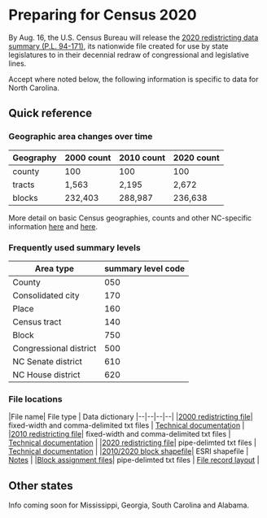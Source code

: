 # Preparing for Census 2020
By Aug. 16, the U.S. Census Bureau will release the [2020 redistricting data summary (P.L. 94-171)](https://www.census.gov/programs-surveys/decennial-census/about/rdo/summary-files.html), its nationwide file created for use by state legislatures to in their decennial redraw of congressional and legislative lines.

Accept where noted below, the following information is specific to data for North Carolina.

## Quick reference

### Geographic area changes over time
| Geography | 2000 count | 2010 count | 2020 count |
|--|--|--|--|
| county | 100 | 100 | 100
| tracts | 1,563 | 2,195 | 2,672
| blocks | 232,403 | 288,987 | 236,638
More detail on basic Census geographies, counts and other NC-specific information [here](https://www.census.gov/geographies/reference-files/2010/geo/state-local-geo-guides-2010/north-carolina.html) and [here](https://www.census.gov/geographies/reference-files/time-series/geo/tallies.2000.html).

### Frequently used summary levels
| Area type | summary level code |
|--|--|
| County | 050 |
| Consolidated city | 170 |
| Place | 160 |
| Census tract | 140 |
| Block | 750 |
| Congressional district | 500 |
| NC Senate district | 610 |
| NC House district | 620 |


### File locations
|File name| File type | Data dictionary
|--|--|--|--|
|[2000 redistricting file](https://www2.census.gov/census_2000/datasets/redistricting_file--pl_94-171/)| fixed-width and comma-delimited txt files | [Technical documentation](https://www.census.gov/prod/cen2000/doc/pl-00-1.pdf#page=61) |
|[2010 redistricting file](https://www2.census.gov/census_2010/01-Redistricting_File--PL_94-171/)| fixed-width and comma-delimited txt files | [Technical documentation](https://www2.census.gov/programs-surveys/decennial/rdo/about/2010-census-programs/2010Census_pl94-171_techdoc.pdf#page=40) |
|[2020 redistricting file](https://www2.census.gov/programs-surveys/decennial/2020/data/01-Redistricting_File--PL_94-171/)| pipe-delimted txt files | [Technical documentation](https://www2.census.gov/programs-surveys/decennial/2020/technical-documentation/complete-tech-docs/summary-file/2020Census_PL94_171Redistricting_StatesTechDoc_English.pdf#page=99) |
|[2010/2020 block shapefile](https://www.census.gov/cgi-bin/geo/shapefiles/index.php?year=2020&layergroup=Blocks%20%282020%29)| ESRI shapefile | [Notes](https://www.census.gov/geographies/mapping-files/time-series/geo/tiger-line-file.html) |
|[Block assignment files](https://www.census.gov/geographies/reference-files/time-series/geo/block-assignment-files.html)| pipe-delimted txt files | [File record layout](https://www.census.gov/programs-surveys/geography/technical-documentation/records-layout/2020-census-block-record-layout.html) |

## Other states
Info coming soon for Mississippi, Georgia, South Carolina and Alabama.